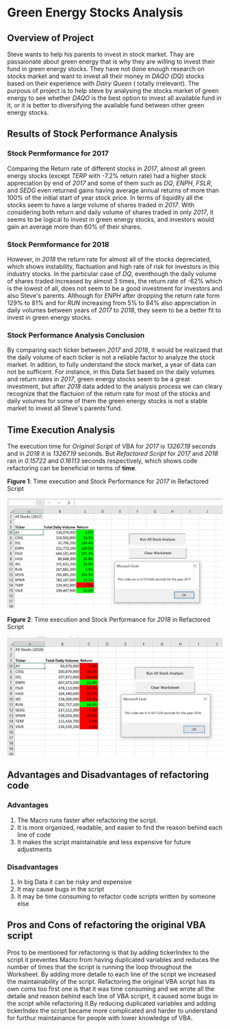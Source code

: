 # Green Energy Stocks Analysis
## Overview of Project
Steve wants to help his parents to invest in stock market. Thay are passaionate about green energy that is why they are willing to invest their fund in green energy stocks. They have not done enough research on stocks market and want to invest all their money in _DAQO_ (_DQ_) stocks based on their experience with _Dairy Queen_ ( totally irrelevant). The purpous of project is to help steve by analysing the stocks market of green energy to see whether _DAQO_ is the best option to invest all available fund in it, or it is better to diversifying the available fund between other green energy stocks.
## Results of Stock Performance Analysis
### Stock Permformance for 2017
Comparing the Return rate of different stocks in _2017_, almost all green energy stocks (except _TERP_ with -7.2% return rate) had a higher stock appreciation by end of _2017_ and some of them such as _DQ_, _ENPH_, _FSLR_, and _SEDG_ even returned gains having average annual returns of more than 100% of the initial start of year stock price. In terms of liquidity all the stocks seem to have a large volume of shares traded in _2017_. With considering both return and daily volume of shares traded in only _2017_, it seems to be logical to invest in green energy stocks, and investors would gain an average more than 60% of their shares.
### Stock Permformance for 2018
However, in _2018_ the return rate for almost all of the stocks depreciated, which shows instability, flactuation and high rate of risk for investors in this industry stocks. In the particular case of _DQ_, eventhough the daily volume of shares traded increased by almost 3 times, the return rate of -62% which is the lowest of all, does not seem to be a good investment for investors and also Steve's parents. Although for _ENPH_ after dropping the return rate form 129% to 81% and for _RUN_ increasing from 5% to 84% also appreciation in daily volumes between years of _2017_ to _2018_, they seem to be a better fit to invest in green energy stocks.
### Stock Performance Analysis Conclusion 
By comparing each ticker between _2017_ and _2018_, it would be realizaed that the daily volume of each ticker is not a reliable factor to analyze the stock market. In adition, to fully understand the stock market, a year of data can not be sufficent. For instance, in this Data Set based on the daily volumes and return rates in _2017_, green energy stocks seem to be a great investment, but after _2018_ data added to the analysis process we can cleary recognize that the flactuion of the return rate for most of the stocks and daily volumes for some of them the green energy stocks is not a stable market to invest all Steve's parents'fund.
## Time Execution Analysis
The execution time for _Original Script_ of VBA for _2017_ is _13267.19_ seconds and in _2018_ it is _13267.19_ seconds. But _Refactored Script_ for _2017_ and _2018_ ran in _0.15722_ and _0.16113_ seconds respectively, which shows code refactoring can be beneficial in terms of **time**. 

**Figure 1**: Time execution and Stock Performance for _2017_ in Refactored Script

![](Resources/VBA_Challenge_2017.png)

**Figure 2**: Time execution and Stock Performance for _2018_ in Refactored Script

![](Resources/VBA_Challenge_2018.png)


## Advantages and Disadvantages of refactoring code
### Advantages
1) The Macro runs faster after refactoring the script.
2) It is more organized, readable, and easier to find the reason behind each line of code 
3) It makes the script maintainable and less expensive for future adjustments
### Disadvantages
1) In big Data it can be risky and expensive 
2) It may cause bugs in the script
3) It may be time consuming to refactor code scripts written by someone else
## Pros and Cons of refactoring the original VBA script
Pros to be mentioned for refactoring is that by adding tickerIndex to the script it preventes Macro from having duplicated variables and reduces the number of times that the script is running the loop throughout the Worksheet. By adding more detaile to each line of the script we increased the maintainability of the script.
Refactoring the original VBA script has its own coms too first one is that it was time consuming and we wrote all the detaile and reason behind each line of VBA scriprt, it caused some bugs in the script while refactoring it.By reducing duplicated variables and adding tickerIndex the script became more complicated and harder to understand for furthur maintainance for people with lower knowledge of VBA.
